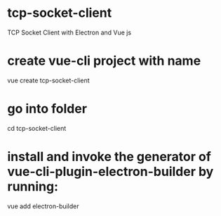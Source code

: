 # tcp-socket-client
TCP Socket Client with Electron and Vue js

# create vue-cli project with name
vue create tcp-socket-client

# go into folder
cd tcp-socket-client

# install and invoke the generator of vue-cli-plugin-electron-builder by running:
vue add electron-builder

